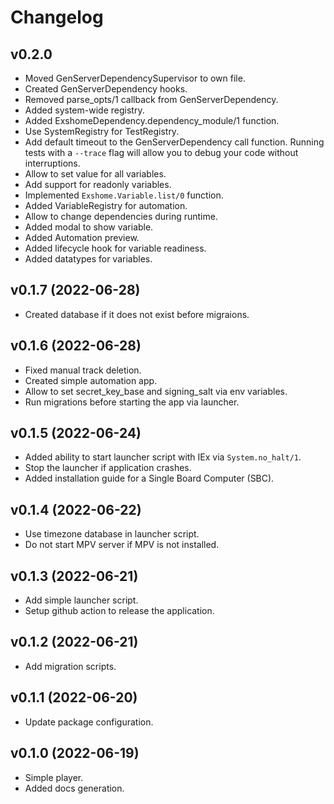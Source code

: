 # Changelog

## v0.2.0
  * Moved GenServerDependencySupervisor to own file.
  * Created GenServerDependency hooks.
  * Removed parse_opts/1 callback from GenServerDependency.
  * Added system-wide registry.
  * Added ExshomeDependency.dependency_module/1 function.
  * Use SystemRegistry for TestRegistry.
  * Add default timeout to the GenServerDependency call function. Running tests with a `--trace` flag will allow you to debug your code without interruptions.
  * Allow to set value for all variables.
  * Add support for readonly variables.
  * Implemented `Exshome.Variable.list/0` function.
  * Added VariableRegistry for automation.
  * Allow to change dependencies during runtime.
  * Added modal to show variable.
  * Added Automation preview.
  * Added lifecycle hook for variable readiness.
  * Added datatypes for variables.

## v0.1.7 (2022-06-28)
  * Created database if it does not exist before migraions.

## v0.1.6 (2022-06-28)
  * Fixed manual track deletion.
  * Created simple automation app.
  * Allow to set secret_key_base and signing_salt via env variables.
  * Run migrations before starting the app via launcher.

## v0.1.5 (2022-06-24)
  * Added ability to start launcher script with IEx via `System.no_halt/1`.
  * Stop the launcher if application crashes.
  * Added installation guide for a Single Board Computer (SBC).

## v0.1.4 (2022-06-22)
  * Use timezone database in launcher script.
  * Do not start MPV server if MPV is not installed.

## v0.1.3 (2022-06-21)
  * Add simple launcher script.
  * Setup github action to release the application.

## v0.1.2 (2022-06-21)
  * Add migration scripts.

## v0.1.1 (2022-06-20)
  * Update package configuration.

## v0.1.0 (2022-06-19)
  * Simple player.
  * Added docs generation.
